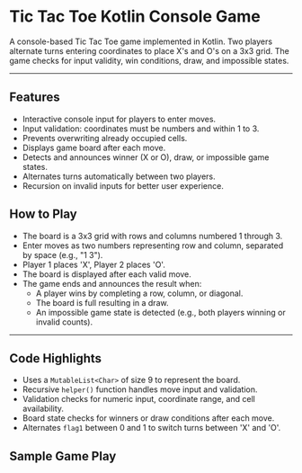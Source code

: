 # Tic Tac Toe Kotlin Console Game

A console-based Tic Tac Toe game implemented in Kotlin. Two players alternate turns entering coordinates to place X's and O's on a 3x3 grid. The game checks for input validity, win conditions, draw, and impossible states.

---

## Features

- Interactive console input for players to enter moves.
- Input validation: coordinates must be numbers and within 1 to 3.
- Prevents overwriting already occupied cells.
- Displays game board after each move.
- Detects and announces winner (X or O), draw, or impossible game states.
- Alternates turns automatically between two players.
- Recursion on invalid inputs for better user experience.



## How to Play

- The board is a 3x3 grid with rows and columns numbered 1 through 3.
- Enter moves as two numbers representing row and column, separated by space (e.g., "1 3").
- Player 1 places 'X', Player 2 places 'O'.
- The board is displayed after each valid move.
- The game ends and announces the result when:
  - A player wins by completing a row, column, or diagonal.
  - The board is full resulting in a draw.
  - An impossible game state is detected (e.g., both players winning or invalid counts).

---

## Code Highlights

- Uses a `MutableList<Char>` of size 9 to represent the board.
- Recursive `helper()` function handles move input and validation.
- Validation checks for numeric input, coordinate range, and cell availability.
- Board state checks for winners or draw conditions after each move.
- Alternates `flag1` between 0 and 1 to switch turns between 'X' and 'O'.


## Sample Game Play

